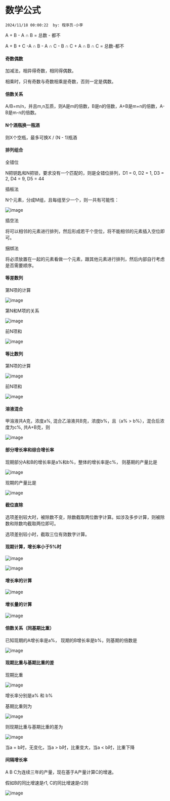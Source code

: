 # 数学公式
`2024/11/18 00:00:22  by: 程序员·小李`

A + B - A ∩ B = 总数 - 都不

A + B + C -A ∩ B - A ∩ C - B ∩ C + A ∩ B ∩ C = 总数-都不


#### 奇数偶数

加减法，相异得奇数，相同得偶数。

相乘时，只有奇数与奇数相乘是奇数，否则一定是偶数。


#### 倍数关系

A/B=m/n，并且m,n互质，则A是m的倍数，B是n的倍数，A+B是m+n的倍数，A-B是m-n的倍数。


#### N个酒瓶换一瓶酒

则X个空瓶，最多可换X / (N - 1)瓶酒


#### 排列组合


全错位

N把钥匙和N把锁，要求没有一个匹配的，则是全错位排列，D1 = 0, D2 = 1, D3 = 2, D4 = 9, D5 = 44

插板法

N个元素，分成M组，且每组至少一个，则一共有可能性：

![image](数学公式\c57d13ae-f040-4317-93d4-db0b0dfa0d63.png) 

插空法

将可以相邻的元素进行排列，然后形成若干个空位，将不能相邻的元素插入空位即可。

捆绑法

将必须放置在一起的元素看做一个元素，跟其他元素进行排列，然后内部自行考虑是否需要顺序。


#### 等差数列

第N项的计算

![image](数学公式\493bfe54-5d19-45d8-a924-af48840ec995.png)

第N和M项的关系

![image](数学公式\0c224437-6e5d-43ec-b226-f8dfecd46a84.png) 

前N项和

![image](数学公式\4b0b14ab-535c-4730-bf9f-dfda25d2757c.png)


#### 等比数列

第N项的计算

![image](数学公式\1c554339-438a-43ac-8039-eae058c2308c.png) 

前N项和

![image](数学公式\274c41c2-7a5a-4433-b171-aafb3bbc3a10.png)

#### 溶液混合

甲溶液共A克，浓度a%, 混合乙溶液共B克，浓度b%，且（a% > b%），混合后浓度为c%, 共A+B克，则

![image](数学公式\1f5071e9-dc09-46b7-b173-d2c4a64bb102.png)  


#### 部分增长率和综合增长率

现期部分A和B的增长率是a%和b%，整体的增长率是c%，
则基期的产量比是

![image](数学公式\c7349581-52d2-458d-b170-7922d124b6ab.png)

现期的产量比是

![image](数学公式\e139c4df-e385-4687-bfec-44bf99d0dc58.png) 


#### 截位直除

选项差别较大时，被除数不变，除数截取两位数字计算。如涉及多步计算，则被除数和除数均截取两位即可。

选项差别较小时，截取三位有效数字计算。


#### 现期计算，增长率小于5%时

![image](数学公式\340f8540-8dd4-46b5-98b4-f94108ce880d.png) 
 
![image](数学公式\32891ac4-0173-4fc8-9cc1-3d5282c22b41.png)


#### 增长率的计算

![image](数学公式\3723c83e-dc39-47f5-abba-b4ec1f26fbb2.png) 


#### 增长量的计算

![image](数学公式\1d0d3b70-8f82-430c-9f35-88174bba187f.png)


#### 倍数关系（同基期比重）

已知现期的A增长率是a%， 现期的B增长率是b%，则基期的倍数是

![image](数学公式\a92e9ea3-812d-469d-8ed1-dfe67b53b7fb.png) 


#### 现期比重与基期比重的差

现期比重

![image](数学公式\341741eb-1c28-4bfa-9c6f-398b6671f4f4.png) 

增长率分别是a% 和 b%

基期比重则为

![image](数学公式\53159062-38c1-40f2-9a35-73feb9f2f4fa.png)

则现期比重与基期比重的差为

![image](数学公式\2f263d50-1d64-4d5a-924a-641fbc107f34.png) 

当a = b时，无变化，当a > b时，比重变大，当a < b时，比重下降


#### 间隔增长率

A  B  C为连续三年的产量，现在基于A产量计算C的增速。

假如B的同比增速是r1, C的同比增速是r2则

![image](数学公式\dd63f91e-4ba4-4a4b-a01e-372f1a0fbb31.png) 